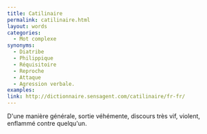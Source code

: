 ```yaml
---
title: Catilinaire
permalink: catilinaire.html
layout: words
categories:
  - Mot complexe
synonyms:
  - Diatribe
  - Philippique
  - Réquisitoire
  - Reproche
  - Attaque
  - Agression verbale.
examples:
link: http://dictionnaire.sensagent.com/catilinaire/fr-fr/
---
```


D'une manière générale, sortie véhémente, discours très vif, violent, enflammé contre quelqu'un.
